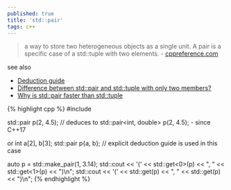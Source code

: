 ```yaml
---
published: true
title: 'std::pair'
tags: c++
---
```

>  a way to store two heterogeneous objects as a single unit. A pair is a specific case of a std::tuple with two elements. - [cppreference.com ](https://en.cppreference.com/w/cpp/utility/pair)

see also
- [Deduction guide](https://en.cppreference.com/w/cpp/utility/pair/deduction_guides)
- [Difference between std::pair and std::tuple with only two members?](https://stackoverflow.com/questions/6687107/difference-between-stdpair-and-stdtuple-with-only-two-members)
- [Why is std::pair faster than std::tuple](https://stackoverflow.com/questions/26863852/why-is-stdpair-faster-than-stdtuple)

{% highlight cpp %}
#include <utility>
  
std::pair p(2, 4.5);     // deduces to std::pair<int, double> p(2, 4.5); - since C++17

or
int a[2], b[3];
std::pair p{a, b}; // explicit deduction guide is used in this case

auto p = std::make_pair(1, 3.14);
std::cout << '(' << std::get<0>(p) << ", " << std::get<1>(p) << ")\n";
std::cout << '(' << std::get<int>(p) << ", " << std::get<double>(p) << ")\n";
{% endhighlight %}